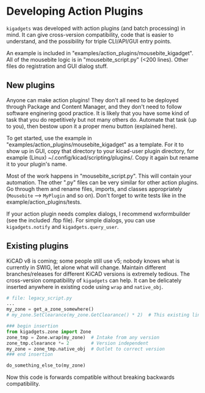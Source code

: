# Developing Action Plugins

`kigadgets` was developed with action plugins (and batch processing) in mind. It can give cross-version compatibility, code that is easier to understand, and the possibility for triple CLI/API/GUI entry points.

An example is included in "examples/action_plugins/mousebite_kigadget". All of the mousebite logic is in "mousebite_script.py" (<200 lines). Other files do registration and GUI dialog stuff.

## New plugins
Anyone can make action plugins! They don't all need to be deployed through Package and Content Manager, and they don't need to follow software enginering good practice. It is likely that you have some kind of task that you do repetitively but not many others do. Automate that task (up to you), then bestow upon it a proper menu button (explained here).

To get started, use the example in "examples/action_plugins/mousebite_kigadget" as a template. For it to show up in GUI, copy that directory to your kicad-user plugin directory, for example (Linux) ~/.config/kicad/scripting/plugins/. Copy it again but rename it to your plugin's name.

Most of the work happens in "mousebite_script.py". This will contain your automation. The other ".py" files can be very similar for other action plugins. Go through them and rename files, imports, and classes appropriately (`Mousebite` --> `MyPlugin` and so on). Don't forget to write tests like in the example/action_plugins/tests.

If your action plugin needs complex dialogs, I recommend wxformbuilder (see the included .fbp file). For simple dialogs, you can use `kigadgets.notify` and `kigadgets.query_user`.

## Existing plugins
KiCAD v8 is coming; some people still use v5; nobody knows what is currently in SWIG, let alone what will change. Maintain different branches/releases for different KiCAD versions is extremely tedious. The cross-version compatibility of `kigadgets` can help. It can be delicately inserted anywhere in existing code using `wrap` and `native_obj`.

```python
# file: legacy_script.py
...
my_zone = get_a_zone_somewhere()
# my_zone.SetClearance(my_zone.GetClearance() * 2)  # This existing line will not work >v5

### begin insertion
from kigadgets.zone import Zone
zone_tmp = Zone.wrap(my_zone)  # Intake from any version
zone_tmp.clearance *= 2        # Version independent
my_zone = zone_tmp.native_obj  # Outlet to correct version
### end insertion

do_something_else_to(my_zone)
```
Now this code is forwards compatible without breaking backwards compatibility.
